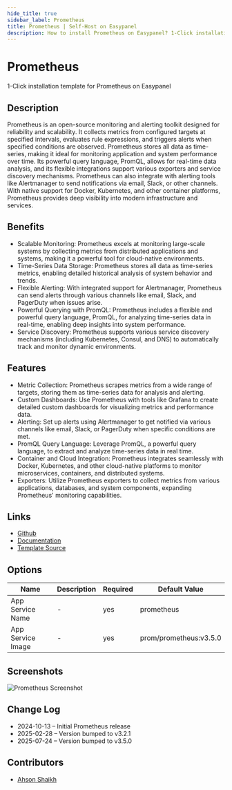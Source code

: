 ```yaml
---
hide_title: true
sidebar_label: Prometheus
title: Prometheus | Self-Host on Easypanel
description: How to install Prometheus on Easypanel? 1-Click installation template for Prometheus on Easypanel
---
```


<!-- generated -->

# Prometheus

1-Click installation template for Prometheus on Easypanel

## Description

Prometheus is an open-source monitoring and alerting toolkit designed for reliability and scalability. It collects metrics from configured targets at specified intervals, evaluates rule expressions, and triggers alerts when specified conditions are observed. Prometheus stores all data as time-series, making it ideal for monitoring application and system performance over time. Its powerful query language, PromQL, allows for real-time data analysis, and its flexible integrations support various exporters and service discovery mechanisms. Prometheus can also integrate with alerting tools like Alertmanager to send notifications via email, Slack, or other channels. With native support for Docker, Kubernetes, and other container platforms, Prometheus provides deep visibility into modern infrastructure and services.

## Benefits

- Scalable Monitoring: Prometheus excels at monitoring large-scale systems by collecting metrics from distributed applications and systems, making it a powerful tool for cloud-native environments.
- Time-Series Data Storage: Prometheus stores all data as time-series metrics, enabling detailed historical analysis of system behavior and trends.
- Flexible Alerting: With integrated support for Alertmanager, Prometheus can send alerts through various channels like email, Slack, and PagerDuty when issues arise.
- Powerful Querying with PromQL: Prometheus includes a flexible and powerful query language, PromQL, for analyzing time-series data in real-time, enabling deep insights into system performance.
- Service Discovery: Prometheus supports various service discovery mechanisms (including Kubernetes, Consul, and DNS) to automatically track and monitor dynamic environments.

## Features

- Metric Collection: Prometheus scrapes metrics from a wide range of targets, storing them as time-series data for analysis and alerting.
- Custom Dashboards: Use Prometheus with tools like Grafana to create detailed custom dashboards for visualizing metrics and performance data.
- Alerting: Set up alerts using Alertmanager to get notified via various channels like email, Slack, or PagerDuty when specific conditions are met.
- PromQL Query Language: Leverage PromQL, a powerful query language, to extract and analyze time-series data in real time.
- Container and Cloud Integration: Prometheus integrates seamlessly with Docker, Kubernetes, and other cloud-native platforms to monitor microservices, containers, and distributed systems.
- Exporters: Utilize Prometheus exporters to collect metrics from various applications, databases, and system components, expanding Prometheus' monitoring capabilities.

## Links

- [Github](https://github.com/prometheus/prometheus)
- [Documentation](https://prometheus.io/docs/introduction/overview/)
- [Template Source](https://github.com/easypanel-io/templates/tree/main/templates/promethus)

## Options

Name | Description | Required | Default Value
-|-|-|-
App Service Name | - | yes | prometheus
App Service Image | - | yes | prom/prometheus:v3.5.0

## Screenshots

![Prometheus Screenshot](./assets/screenshot.png)

## Change Log

- 2024-10-13 – Initial Prometheus release
- 2025-02-28 – Version bumped to v3.2.1
- 2025-07-24 – Version bumped to v3.5.0

## Contributors

- [Ahson Shaikh](https://github.com/Ahson-Shaikh)
